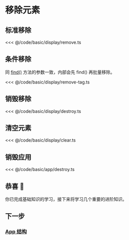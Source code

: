 <script setup>
import Case from '/component/Case.vue'
</script>

# 移除元素

## 标准移除

<<< @/code/basic/display/remove.ts

## 条件移除

同 [find()](/reference/property/find.md) 方法的参数一致，内部会先 find() 再批量移除。

<<< @/code/basic/display/remove-tag.ts

## 销毁移除

<<< @/code/basic/display/destroy.ts

## 清空元素

<<< @/code/basic/display/clear.ts

## 销毁应用

<<< @/code/basic/app/destroy.ts

## 恭喜 🎉

你已完成基础知识的学习，接下来将学习几个重要的进阶知识。

## 下一步

### [App 结构](/guide/advanced/app.md)
